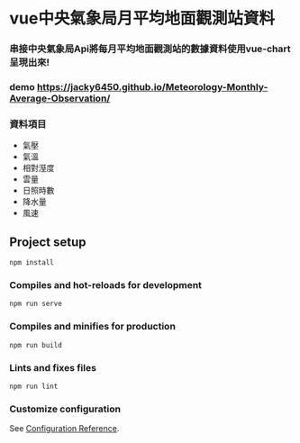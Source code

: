 # vue中央氣象局月平均地面觀測站資料

### 串接中央氣象局Api將每月平均地面觀測站的數據資料使用vue-chart呈現出來!

### demo https://jacky6450.github.io/Meteorology-Monthly-Average-Observation/

### 資料項目
* 氣壓
* 氣溫
* 相對溼度
* 雲量
* 日照時數
* 降水量
* 風速

## Project setup
```
npm install
```

### Compiles and hot-reloads for development
```
npm run serve
```

### Compiles and minifies for production
```
npm run build
```

### Lints and fixes files
```
npm run lint
```

### Customize configuration
See [Configuration Reference](https://cli.vuejs.org/config/).
